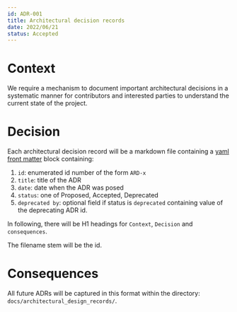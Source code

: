 ```yaml
---
id: ADR-001
title: Architectural decision records
date: 2022/06/21 
status: Accepted
---
```


# Context

We require a mechanism to document important architectural decisions in a
systematic manner for contributors and interested parties to understand the current state of the
project.

# Decision

Each architectural decision record will be a markdown file containing a
[yaml front matter](https://assemble.io/docs/YAML-front-matter.html)
block containing:
1. `id`: enumerated id number of the form `ARD-x`
2. `title`: title of the ADR
3. `date`: date when the ADR was posed
4. `status`: one of Proposed, Accepted, Deprecated
5. `deprecated by`: optional field if status is `deprecated` containing
    value of the deprecating ADR id.

In following, there will be H1 headings for `Context`, `Decision` and
`consequences`.

The filename stem will be the id.

# Consequences

All future ADRs will be  captured in this format within the directory:
`docs/architectural_design_records/`.
